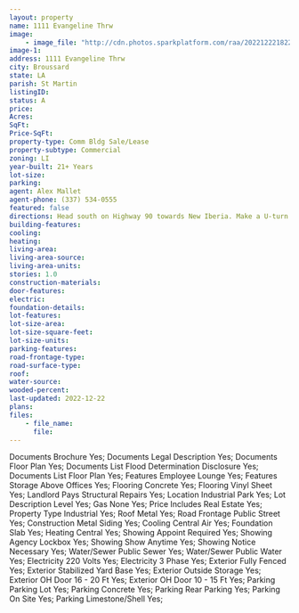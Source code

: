 ```yaml
---
layout: property
name: 1111 Evangeline Thrw  
image:
    - image_file: "http://cdn.photos.sparkplatform.com/raa/20221222182242538171000000.jpg"
image-1:
address: 1111 Evangeline Thrw 
city: Broussard
state: LA
parish: St Martin
listingID: 
status: A
price: 
Acres: 
SqFt: 
Price-SqFt: 
property-type: Comm Bldg Sale/Lease
property-subtype: Commercial
zoning: LI
year-built: 21+ Years
lot-size: 
parking: 
agent: Alex Mallet
agent-phone: (337) 534-0555
featured: false
directions: Head south on Highway 90 towards New Iberia. Make a U-turn at Le Triomphe Pkwy and the building will be on your right. If you are coming from New Iberia take Highway 90 towards Lafayette. The property is  just past Le Triomphe on your right.
building-features: 
cooling: 
heating: 
living-area: 
living-area-source: 
living-area-units: 
stories: 1.0
construction-materials: 
door-features: 
electric: 
foundation-details: 
lot-features: 
lot-size-area: 
lot-size-square-feet: 
lot-size-units: 
parking-features: 
road-frontage-type: 
road-surface-type: 
roof: 
water-source: 
wooded-percent: 
last-updated: 2022-12-22
plans: 
files:
    - file_name:
      file:
---
```

Documents	Brochure	Yes;
Documents	Legal Description	Yes;
Documents	Floor Plan	Yes;
Documents List	Flood Determination Disclosure	Yes;
Documents List	Floor Plan	Yes;
Features	Employee Lounge	Yes;
Features	Storage Above Offices	Yes;
Flooring	Concrete	Yes;
Flooring	Vinyl Sheet	Yes;
Landlord Pays	Structural Repairs	Yes;
Location	Industrial Park	Yes;
Lot Description	Level	Yes;
Gas	None	Yes;
Price Includes	Real Estate	Yes;
Property Type	Industrial	Yes;
Roof	Metal	Yes;
Road Frontage	Public Street	Yes;
Construction	Metal Siding	Yes;
Cooling	Central Air	Yes;
Foundation	Slab	Yes;
Heating	Central	Yes;
Showing	Appoint Required	Yes;
Showing	Agency Lockbox	Yes;
Showing	Show Anytime	Yes;
Showing	Notice Necessary	Yes;
Water/Sewer	Public Sewer	Yes;
Water/Sewer	Public Water	Yes;
Electricity	220 Volts	Yes;
Electricity	3 Phase	Yes;
Exterior	Fully Fenced	Yes;
Exterior	Stabilized Yard Base	Yes;
Exterior	Outside Storage	Yes;
Exterior	OH Door 16 - 20 Ft	Yes;
Exterior	OH Door 10 - 15 Ft	Yes;
Parking	Parking Lot	Yes;
Parking	Concrete	Yes;
Parking	Rear Parking	Yes;
Parking	On Site	Yes;
Parking	Limestone/Shell	Yes;

